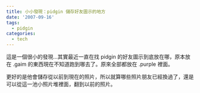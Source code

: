 ```yaml
---
title: 小小發現：pidgin 儲存好友圖示的地方
date: '2007-09-16'
tags:
  - pidgin
categories:
  - tech
---
```

這是一個很小的發現…其實最近一直在找 pidgin 的好友圖示到底放在哪，原本放在 .gaim 的東西現在不知道跑到哪去了。原來全部都放在 .purple 裡面。  
  
更好的是他會儲存從以前到現在的照片，所以就算哪些照片朋友已經換過了，還是可以從這一池小照片堆裡面，翻到以前的照片。